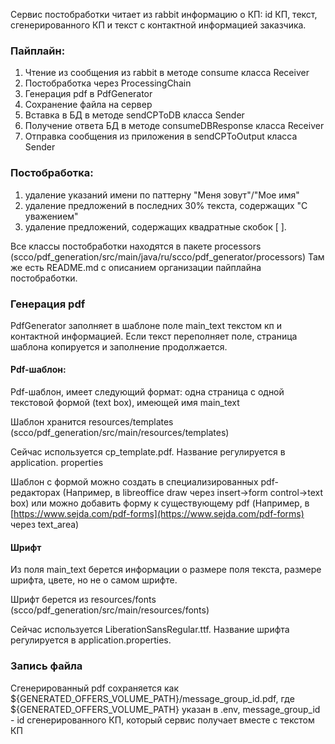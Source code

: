 Сервис постобработки читает из rabbit информацию о КП: id КП, текст, сгенерированного КП и текст с контактной информацией заказчика.

### Пайплайн:

1. Чтение из сообщения из rabbit в методе consume класса Receiver
2. Постобработка через ProcessingChain
3. Генерация pdf в PdfGenerator
4. Сохранение файла на сервер
5. Вставка в БД в методе sendCPToDB класса Sender
6. Получение ответа БД в методе consumeDBResponse класса Receiver
7. Отправка сообщения из приложения в sendCPToOutput класса Sender

### Постобработка:

1. удаление указаний имени по паттерну "Меня зовут"/"Мое имя"
2. удаление предложений в последних 30% текста, содержащих "С уважением"
3. удаление предложений, содержащих квадратные скобок \[ ].

Все классы постобработки находятся в пакете processors (scco/pdf_generation/src/main/java/ru/scco/pdf_generator/processors) Там же есть README.md с описанием организации пайплайна постобработки.

### Генерация pdf

PdfGenerator заполняет в шаблоне поле main_text текстом кп и контактной информацией. Если текст переполняет поле, страница шаблона копируется и заполнение продолжается.

#### **Pdf-шаблон:**

Pdf-шаблон, имеет следующий формат: одна страница с одной текстовой формой (text box), имеющей имя main_text

Шаблон хранится resources/templates (scco/pdf_generation/src/main/resources/templates)

Сейчас используется cp_template.pdf. Название регулируется в application. properties

Шаблон с формой можно создать в специализированных pdf-редакторах (Например, в libreoffice draw через insert->form control->text box) или можно добавить форму к существующему pdf (Например, в [https://www.sejda.com/pdf-forms](https://www.sejda.com/pdf-forms) через text_area)

#### Шрифт

Из поля main_text берется информации о размере поля текста, размере шрифта, цвете, но не о самом шрифте.

Шрифт берется из resources/fonts (scco/pdf_generation/src/main/resources/fonts)

Сейчас используется LiberationSansRegular.ttf. Название шрифта регулируется в application.properties.



### Запись файла

Сгенерированный pdf сохраняется как  ${GENERATED_OFFERS_VOLUME_PATH}/message_group_id.pdf, где ${GENERATED_OFFERS_VOLUME_PATH} указан в .env, message_group_id - id сгенерированного КП, который  сервис получает вместе с текстом КП



